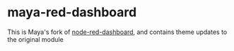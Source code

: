# maya-red-dashboard
This is Maya's fork of [node-red-dashboard](https://github.com/node-red/node-red-dashboard), and contains theme updates to the original module